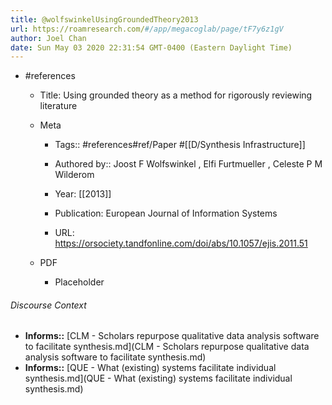 ```yaml
---
title: @wolfswinkelUsingGroundedTheory2013
url: https://roamresearch.com/#/app/megacoglab/page/tF7y6z1gV
author: Joel Chan
date: Sun May 03 2020 22:31:54 GMT-0400 (Eastern Daylight Time)
---
```


- #references

    - Title: Using grounded theory as a method for rigorously reviewing literature

    - Meta

        - Tags:: #references#ref/Paper #[[D/Synthesis Infrastructure]]

        - Authored by::  Joost F Wolfswinkel ,  Elfi Furtmueller ,  Celeste P M Wilderom

        - Year: [[2013]]

        - Publication: European Journal of Information Systems

        - URL: https://orsociety.tandfonline.com/doi/abs/10.1057/ejis.2011.51

    - PDF

        - Placeholder

###### Discourse Context

- **Informs::** [CLM - Scholars repurpose qualitative data analysis software to facilitate synthesis.md](CLM - Scholars repurpose qualitative data analysis software to facilitate synthesis.md)
- **Informs::** [QUE - What (existing) systems facilitate individual synthesis.md](QUE - What (existing) systems facilitate individual synthesis.md)

